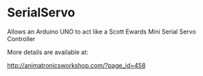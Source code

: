 # SerialServo

Allows an Arduino UNO to act like a Scott Ewards Mini Serial Servo Controller

More details are available at:

http://animatronicsworkshop.com/?page_id=458

